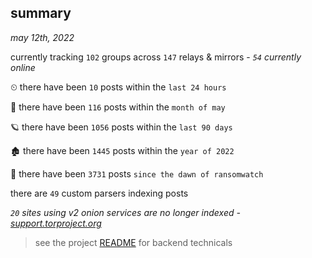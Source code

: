 
## summary
_may 12th, 2022_

currently tracking `102` groups across `147` relays & mirrors - _`54` currently online_

⏲ there have been `10` posts within the `last 24 hours`

🦈 there have been `116` posts within the `month of may`

🪐 there have been `1056` posts within the `last 90 days`

🏚 there have been `1445` posts within the `year of 2022`

🦕 there have been `3731` posts `since the dawn of ransomwatch`

there are `49` custom parsers indexing posts

_`20` sites using v2 onion services are no longer indexed - [support.torproject.org](https://support.torproject.org/onionservices/v2-deprecation/)_

> see the project [README](https://github.com/thetanz/ransomwatch#ransomwatch--) for backend technicals
